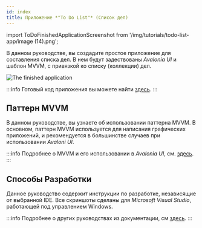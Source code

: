 ```yaml
---
id: index
title: Приложение *"To Do List"* (Список дел)
---
```


import ToDoFinishedApplicationScreenshot from '/img/tutorials/todo-list-app/image (14).png';

В данном руководстве, вы создадите простое приложение для составления списка дел. В нем будут задествованы _Avalonia UI_ и шаблон MVVM, с привязкой ко списку (коллекции) дел.

<img className="center" src={ToDoFinishedApplicationScreenshot} alt="The finished application" />

:::info
Готовый код приложения вы можете найти [здесь](https://github.com/grokys/todo-tutorial).
:::

## Паттерн MVVM

В данном руководстве, вы узнаете об использовании паттерна MVVM.
В основном, паттерн MVVM используется для написания графических приложений,
и рекомендуется в большинстве случаев при использовании _Avaloni UI_.

:::info
Подробнее о MVVM и его использовании в _Avalonia UI_, см. [здесь](../../concepts/the-mvvm-pattern/).
:::

## Способы Разработки

Данное руководство содержит инструкции по разработке, независящие от выбранной IDE.
Все скриншоты сделаны для _Microsoft Visual Studio_, работающей под управлением Windows.

:::info
Подробнее о других руководствах из документации, см [здесь](../index.md).
:::
